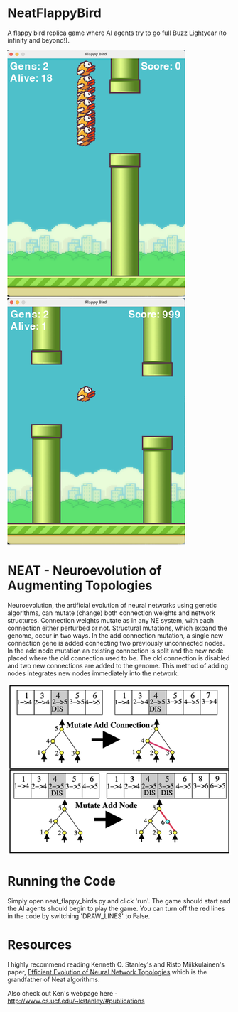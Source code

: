 # NeatFlappyBird
A flappy bird replica game where AI agents try to go full Buzz Lightyear (to infinity and beyond!).

![Game Images](imgs/Gameplay1.png)                    ![](imgs/Gameplay2.png)

# NEAT - Neuroevolution of Augmenting Topologies
Neuroevolution, the artificial evolution of neural networks using genetic algorithms, can mutate (change) both connection weights and network structures. Connection weights mutate as in any NE system, with each connection either perturbed or not. Structural mutations, which expand the genome, occur in two ways. In the add connection mutation, a single new connection gene is added connecting two previously unconnected nodes. In the add node mutation an existing connection is split and the new node placed where the old connection used to be. The old connection is disabled and two new connections are added to the genome. This method of adding nodes  integrates new nodes immediately into the network.

![NEAT Visual](imgs/NEAT.png)

# Running the Code
Simply open neat_flappy_birds.py and click 'run'. The game should start and the AI agents should begin to play the game. 
You can turn off the red lines in the code by switching 'DRAW_LINES' to False.

# Resources
I highly recommend reading Kenneth O. Stanley's and Risto Miikkulainen's paper, [Efficient Evolution of Neural Network Topologies](http://nn.cs.utexas.edu/downloads/papers/stanley.cec02.pdf) which is the grandfather of Neat algorithms. 

Also check out Ken's webpage here - http://www.cs.ucf.edu/~kstanley/#publications
